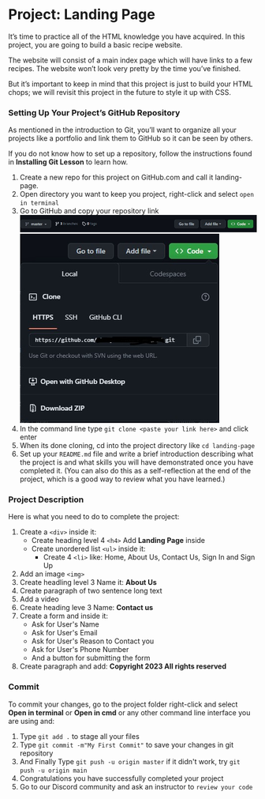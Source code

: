 # Project: Landing Page

It’s time to practice all of the HTML knowledge you have acquired. In this project, you are going to build a basic recipe website.

The website will consist of a main index page which will have links to a few recipes. The website won’t look very pretty by the time you’ve finished.

But it’s important to keep in mind that this project is just to build your HTML chops; we will revisit this project in the future to style it up with CSS.

### Setting Up Your Project’s GitHub Repository

As mentioned in the introduction to Git, you’ll want to organize all your projects like a portfolio and link them to GitHub so it can be seen by others.

If you do not know how to set up a repository, follow the instructions found in **Installing Git Lesson** to learn how.

1. Create a new repo for this project on GitHub.com and call it landing-page.
2. Open directory you want to keep you project, right-click and select `open in terminal`
3. Go to GitHub and copy your repository link
   ![Copy Repository Link 1](../../assets/images/project-landing-page-1.jpg)
   ![Copy Repository Link 2](../../assets/images/project-landing-page-2.jpg)
4. In the command line type `git clone <paste your link here>` and click enter
5. When its done cloning, cd into the project directory like `cd landing-page`
6. Set up your `README.md` file and write a brief introduction describing what the project is and what skills you will have demonstrated once you have completed it. (You can also do this as a self-reflection at the end of the project, which is a good way to review what you have learned.)

### Project Description

Here is what you need to do to complete the project:

1. Create a `<div>` inside it:
   - Create heading level 4 `<h4>` Add **Landing Page** inside
   - Create unordered list `<ul>` inside it:
     - Create 4 `<li>` like: Home, About Us, Contact Us, Sign In and Sign Up
2. Add an image `<img>`
3. Create headling level 3 Name it: **About Us**
4. Create paragraph of two sentence long text
5. Add a video
6. Create heading leve 3 Name: **Contact us**
7. Create a form and inside it:
   - Ask for User's Name
   - Ask for User's Email
   - Ask for User's Reason to Contact you
   - Ask for User's Phone Number
   - And a button for submitting the form
8. Create paragraph and add: **Copyright 2023 All rights reserved**

### Commit

To commit your changes, go to the project folder right-click and select **Open in terminal** or **Open in cmd** or any other command line interface you are using and:

1. Type `git add .` to stage all your files
2. Type `git commit -m"My First Commit"` to save your changes in git repository
3. And Finally Type `git push -u origin master` if it didn't work, try `git push -u origin main`
4. Congratulations you have successfully completed your project
5. Go to our Discord community and ask an instructor to `review your code`
